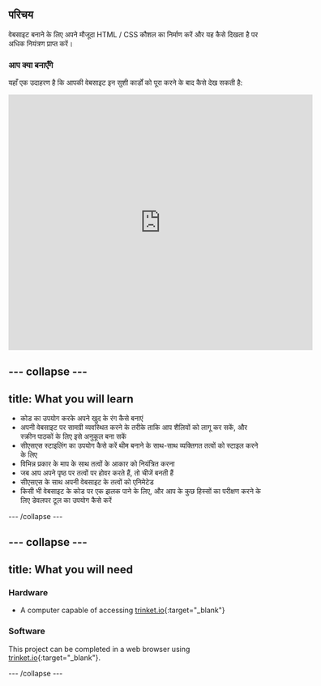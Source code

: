 ## परिचय

वेबसाइट बनाने के लिए अपने मौजूदा HTML / CSS कौशल का निर्माण करें और यह कैसे दिखता है पर अधिक नियंत्रण प्राप्त करें।

### आप क्या बनाएँगे

यहाँ एक उदाहरण है कि आपकी वेबसाइट इन सुशी कार्डों को पूरा करने के बाद कैसे देख सकती है:

<div class="trinket">
  <iframe src="https://trinket.io/embed/html/0e7f7e6713?outputOnly=true&start=result" width="600" height="505" frameborder="0" marginwidth="0" marginheight="0" allowfullscreen>
  </iframe>
</div>

## \--- collapse \---

## title: What you will learn

+ कोड का उपयोग करके अपने खुद के रंग कैसे बनाएं
+ अपनी वेबसाइट पर सामग्री व्यवस्थित करने के तरीके ताकि आप शैलियों को लागू कर सकें, और स्क्रीन पाठकों के लिए इसे अनुकूल बना सकें
+ सीएसएस स्टाइलिंग का उपयोग कैसे करें थीम बनाने के साथ-साथ व्यक्तिगत तत्वों को स्टाइल करने के लिए
+ विभिन्न प्रकार के माप के साथ तत्वों के आकार को नियंत्रित करना
+ जब आप अपने पृष्ठ पर तत्वों पर होवर करते हैं, तो चीजें बनती हैं
+ सीएसएस के साथ अपनी वेबसाइट के तत्वों को एनिमेटेड
+ किसी भी वेबसाइट के कोड पर एक झलक पाने के लिए, और आप के कुछ हिस्सों का परीक्षण करने के लिए डेवलपर टूल का उपयोग कैसे करें

\--- /collapse \---

## \--- collapse \---

## title: What you will need

### Hardware

+ A computer capable of accessing [trinket.io](https://trinket.io){:target="_blank"}

### Software

This project can be completed in a web browser using [trinket.io](https://trinket.io){:target="_blank"}.

\--- /collapse \---